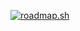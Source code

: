 <a href="https://roadmap.sh"><img src="https://api.roadmap.sh/v1-badge/wide/64a73fc01dadb37b72b49920?variant=dark&roadmaps=backend%2Cfrontend%2Cpython" alt="roadmap.sh"/></a>
